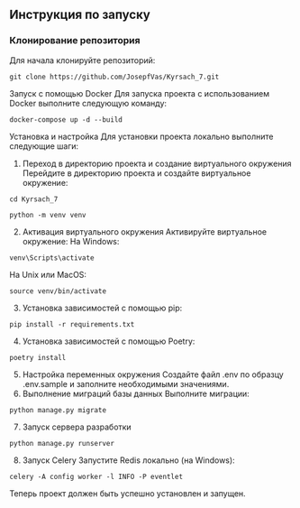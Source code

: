 
## Инструкция по запуску

### Клонирование репозитория

Для начала клонируйте репозиторий:

```
git clone https://github.com/JosepfVas/Kyrsach_7.git
```

Запуск с помощью Docker
Для запуска проекта с использованием Docker выполните следующую команду:

```
docker-compose up -d --build
```
Установка и настройка
Для установки проекта локально выполните следующие шаги:

1. Переход в директорию проекта и создание виртуального окружения
Перейдите в директорию проекта и создайте виртуальное окружение:

```
cd Kyrsach_7
```
```
python -m venv venv
```
2. Активация виртуального окружения
Активируйте виртуальное окружение:
На Windows:
```
venv\Scripts\activate
```
На Unix или MacOS:
```
source venv/bin/activate
```
3. Установка зависимостей с помощью pip:
```
pip install -r requirements.txt
```
4. Установка зависимостей с помощью Poetry:
```
poetry install
```
5. Настройка переменных окружения
Создайте файл .env по образцу .env.sample и заполните необходимыми значениями.
6. Выполнение миграций базы данных
Выполните миграции:
```
python manage.py migrate
```
7. Запуск сервера разработки
```
python manage.py runserver
```
8. Запуск Celery
Запустите Redis локально (на Windows):
```
celery -A config worker -l INFO -P eventlet
```
Теперь проект должен быть успешно установлен и запущен.
